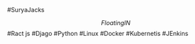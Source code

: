 #SuryaJacks

$$ Floating IN $$
#Ract js
#Djago
#Python
#Linux
#Docker
#Kubernetis
#JEnkins

<!---
suryajacks/suryajacks is a ✨ special ✨ repository because its `README.md` (this file) appears on your GitHub profile.
You can click the Preview link to take a look at your changes.
--->
